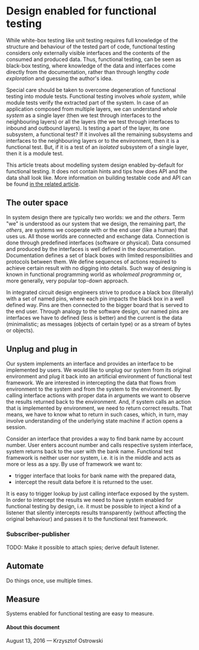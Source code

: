 # Design enabled for functional testing

While white-box testing like unit testing requires full knowledge of the structure and behaviour of the tested part of code, functional testing considers only externally visible interfaces and the contents of the consumed and produced data. Thus, functional testing, can be seen as black-box testing, where knowledge of the data and interfaces come directly from the documentation, rather than through lengthy _code exploration_ and guessing the author's idea.

Special care should be taken to overcome degeneration of functional testing into module tests. Functional testing involves _whole system_, while module tests verify the extracted part of the system. In case of an application composed from multiple layers, we can understand _whole system_ as a single layer (then we test through interfaces to the neighbouring layers) or all the layers (the we test through interfaces to inbound and outbound layers). Is testing a part of the layer, its one subsystem, a functional test? If it involves all the remaining subsystems and interfaces to the neighbouring layers or to the environment, then it is a functional test. But, if it is a test of an _isolated_ subsystem of a single layer, then it is a module test.

This article treats about modelling system design enabled by-default for functional testing. It does not contain hints and tips how does API and the data shall look like. More information on building testable code and API can be found [in the related article](https://github.com/insooth/insooth.github.io/blob/master/testable-design.md "Start with testable design right now").

## The outer space

In system design there are typically two worlds: we and _the others_. Term "we" is understood as our system that we design, the remaining part, _the others_, are systems we cooperate with or the end user (like a human) that uses us. All those worlds are connected and exchange data. Connection is done through predefined interfaces (software or physical). Data consumed and produced by the interfaces is well defined in the documentation. Documentation defines a set of black boxes with limited responsibilities and protocols between them. We define sequences of actions required to achieve certain result with no digging into details. Such way of designing is known in functional programming world as _wholemeal programming_ or, more generally, very popular top-down approach.

In integrated circuit design engineers strive to produce a black box (literally) with a set of named pins, where each pin impacts the black box in a well defined way. Pins are then connected to the bigger board that is served to the end user. Through analogy to the software design, our named pins are interfaces we have to defined (less is better) and the current is the data (minimalistic; as messages (objects of certain type) or as a stream of bytes or objects).

## Unplug and plug in

Our system implements an interface and provides an interface to be implemented by users. We would like to unplug our system from its original environment and plug it back into an artificial environment of functional test framework. We are interested in intercepting the data that flows from environment to the system and from the system to the environment. By calling interface actions with proper data in arguments we want to observe the results returned back to the environment. And, if system calls an action that is implemented by environment, we need to return correct results. That means, we have to know what to return in such cases, which, in turn, may involve understanding of the underlying state machine if action opens a session.

Consider an interface that provides a way to find bank name by account number. User enters account 
number and calls respective system interface, system returns back to the user with the bank name. Functional test framework is neither user nor system, i.e. it is in the middle and acts as more or less as a spy. By use of framework we want to:
* trigger interface that looks for bank name with the prepared data,
* intercept the result data before it is returned to the user.

It is easy to trigger lookup by just calling interface exposed by the system. In order to intercept the results we need to have system enabled for functional testing by design, i.e. it must be possible to inject a kind of a listener that silently intercepts results transparently (without affecting the original behaviour) and passes it to the functional test framework.

### Subscriber-publisher

TODO: Make it possible to attach spies; derive default listener.

## Automate

Do things once, use multiple times.

## Measure

Systems enabled for functional testing are easy to measure.

#### About this document

August 13, 2016 &mdash; Krzysztof Ostrowski
